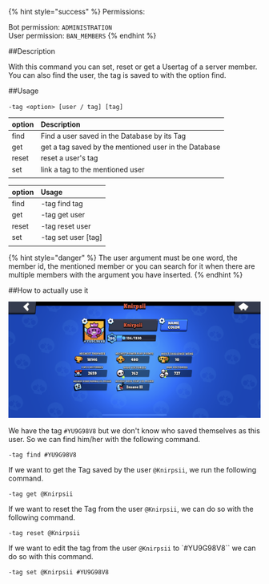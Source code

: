 {% hint style="success" %}
Permissions:

Bot permission: `ADMINISTRATION`<br>User permission: `BAN_MEMBERS`
{% endhint %}

##Description

With this command you can set, reset or get a Usertag of a server member. You can also find the user, the tag is saved to with the option find.

##Usage

`-tag <option> [user / tag] [tag]`

| option | Description |
| :--- | :--- |
| find | Find a user saved in the Database by its Tag |
| get | get a tag saved by the mentioned user in the Database |
| reset | reset a user's tag |
| set | link a tag to the mentioned user |
|  |  |

| option | Usage |
| :--- | :--- |
| find | -tag find tag |
| get | -tag get user |
| reset | -tag reset user |
| set | -tag set user [tag] |
|  |  |

{% hint style="danger" %}
The user argument must be one word, the member id, the mentioned member or you can search for it when there are multiple members with the argument you have inserted.
{% endhint %}

##How to actually use it

![](../../assets/knirpsii_profile.png)


We have the tag `#YU9G98V8` but we don't know who saved themselves as this user. So we can find him/her with the following command.
```
-tag find #YU9G98V8
```

If we want to get the Tag saved by the user `@Knirpsii`, we run the following command.

```
-tag get @Knirpsii
```

If we want to reset the Tag from the user `@Knirpsii`, we can do so with the following command.

```
-tag reset @Knirpsii
```

If we want to edit the tag from the user `@Knirpsii` to `#YU9G98V8`` we can do so with this command.
```
-tag set @Knirpsii #YU9G98V8
```
